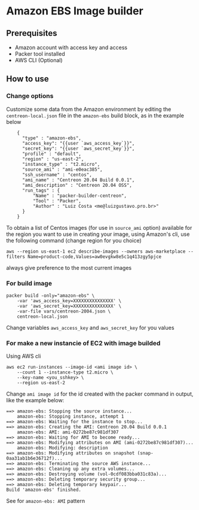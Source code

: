 # Amazon EBS Image builder

## Prerequisites

- Amazon account with access key and access
- Packer tool installed
- AWS CLI (Optional)

## How to use

### Change options

Customize some data from the Amazon environment by editing the `centreon-local.json` file in the `amazon-ebs` build block, as in the example below

```
    {
      "type" : "amazon-ebs",
      "access_key": "{{user `aws_access_key`}}",
      "secret_key": "{{user `aws_secret_key`}}",
      "profile" : "default",
      "region" : "us-east-2",
      "instance_type" : "t2.micro",
      "source_ami" : "ami-e0eac385",
      "ssh_username" : "centos",
      "ami_name" : "Centreon 20.04 Build 0.0.1",
      "ami_description" : "Centreon 20.04 OSS",
      "run_tags" : {
          "Name" : "packer-builder-centreon",
          "Tool" : "Packer",
          "Author" : "Luiz Costa <me@luizgustavo.pro.br>"
      }
    }
```

To obtain a list of Centos images (for use in `source_ami` option) available for the region you want to use in creating your image, using Amazon's cli, use the following command (change region for you choice)

```
aws --region us-east-1 ec2 describe-images --owners aws-marketplace --filters Name=product-code,Values=aw0evgkw8e5c1q413zgy5pjce
```

always give preference to the most current images


### For build image

```
packer build -only="amazon-ebs" \
    -var 'aws_access_key=XXXXXXXXXXXXXXX' \
    -var 'aws_secret_key=XXXXXXXXXXXXXXX' \
    -var-file vars/centreon-2004.json \
    centreon-local.json
```

Change variables `aws_access_key` and `aws_secret_key` for you values

### For make a new instancie of EC2 with image builded

Using AWS cli

```
aws ec2 run-instances --image-id <ami image id> \
    --count 1 --instance-type t2.micro \
    --key-name <you_sshkey> \
    --region us-east-2
```

Change `ami image id` for the id created with the packer command in output, like the example below:

```
==> amazon-ebs: Stopping the source instance...
    amazon-ebs: Stopping instance, attempt 1
==> amazon-ebs: Waiting for the instance to stop...
==> amazon-ebs: Creating the AMI: Centreon 20.04 Build 0.0.1
    amazon-ebs: AMI: ami-0272be87c981df307
==> amazon-ebs: Waiting for AMI to become ready...
==> amazon-ebs: Modifying attributes on AMI (ami-0272be87c981df307)...
    amazon-ebs: Modifying: description
==> amazon-ebs: Modifying attributes on snapshot (snap-0aa31ab1b6e36712f)...
==> amazon-ebs: Terminating the source AWS instance...
==> amazon-ebs: Cleaning up any extra volumes...
==> amazon-ebs: Destroying volume (vol-0cdf083bba031c83a)...
==> amazon-ebs: Deleting temporary security group...
==> amazon-ebs: Deleting temporary keypair...
Build 'amazon-ebs' finished.
```

See for `amazon-ebs: AMI` pattern
